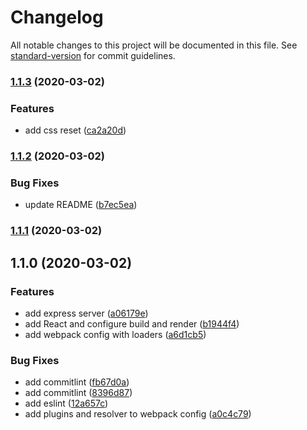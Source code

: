# Changelog

All notable changes to this project will be documented in this file. See [standard-version](https://github.com/conventional-changelog/standard-version) for commit guidelines.

### [1.1.3](https://github.com/wingedearth/prequalifier/compare/v1.1.2...v1.1.3) (2020-03-02)


### Features

* add css reset ([ca2a20d](https://github.com/wingedearth/prequalifier/commit/ca2a20d375de9efecb838efc18048c243ad1f746))

### [1.1.2](https://github.com/wingedearth/prequalifier/compare/v1.1.1...v1.1.2) (2020-03-02)


### Bug Fixes

* update README ([b7ec5ea](https://github.com/wingedearth/prequalifier/commit/b7ec5ea33262cda7d419e2bfbaa876cb43e6601a))

### [1.1.1](https://github.com/wingedearth/prequalifier/compare/v1.1.0...v1.1.1) (2020-03-02)

## 1.1.0 (2020-03-02)


### Features

* add express server ([a06179e](https://github.com/wingedearth/prequalifier/commit/a06179edd8d6e8dec2958558574b507973933fa3))
* add React and configure build and render ([b1944f4](https://github.com/wingedearth/prequalifier/commit/b1944f45ef3e1e47ee21ec7de1b8055f261ce83a))
* add webpack config with loaders ([a6d1cb5](https://github.com/wingedearth/prequalifier/commit/a6d1cb5844141811d35b934d0f3cd2e0bf178c53))


### Bug Fixes

* add commitlint ([fb67d0a](https://github.com/wingedearth/prequalifier/commit/fb67d0a355d82f744460aa3c7d78049736de7134))
* add commitlint ([8396d87](https://github.com/wingedearth/prequalifier/commit/8396d87527296b4c43a9469936e8ac2b87887934))
* add eslint ([12a657c](https://github.com/wingedearth/prequalifier/commit/12a657c3c17b9cce6be5f906d847ec270d0eaf0c))
* add plugins and resolver to webpack config ([a0c4c79](https://github.com/wingedearth/prequalifier/commit/a0c4c79602fdac417424276024e618d5198a8918))
